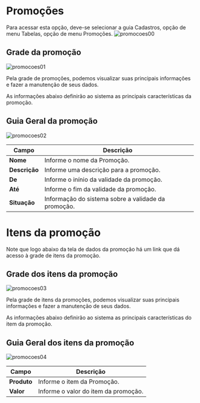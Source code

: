 # Promoções

Para acessar esta opção, deve-se selecionar a guia Cadastros, opção de menu Tabelas, opção de menu Promoções.
![promocoes00](https://raw.githubusercontent.com/netforcews/docs-erp/master/cadastro/imgs/promocoes00.png)

## Grade da promoção
![promocoes01](https://raw.githubusercontent.com/netforcews/docs-erp/master/cadastro/imgs/promocoes01.png)

Pela grade de promoções, podemos visualizar suas principais informações e fazer a manutenção de seus dados.

As informações abaixo definirão ao sistema as principais características da promoção.

## Guia Geral da promoção
![promocoes02](https://raw.githubusercontent.com/netforcews/docs-erp/master/cadastro/imgs/promocoes02.png)

Campo | Descrição
------|----------
**Nome** | Informe o nome da Promoção.
**Descrição** | Informe uma descrição para a promoção.
**De** | Informe o inínio da validade da promoção.
**Até** | Informe o fim da validade da promoção.
**Situação** | Informação do sistema sobre a validade da promoção.

# Itens da promoção
Note que logo abaixo da tela de dados da promoção há um link que dá acesso à grade de itens da promoção.

## Grade dos itens da promoção
![promocoes03](https://raw.githubusercontent.com/netforcews/docs-erp/master/cadastro/imgs/promocoes03.png)

Pela grade de itens da promoções, podemos visualizar suas principais informações e fazer a manutenção de seus dados.

As informações abaixo definirão ao sistema as principais características do item da promoção.

## Guia Geral dos itens da promoção
![promocoes04](https://raw.githubusercontent.com/netforcews/docs-erp/master/cadastro/imgs/promocoes04.png)

Campo | Descrição
------|----------
**Produto** | Informe o item da Promoção.
**Valor** | Informe o valor do item da promoção.



